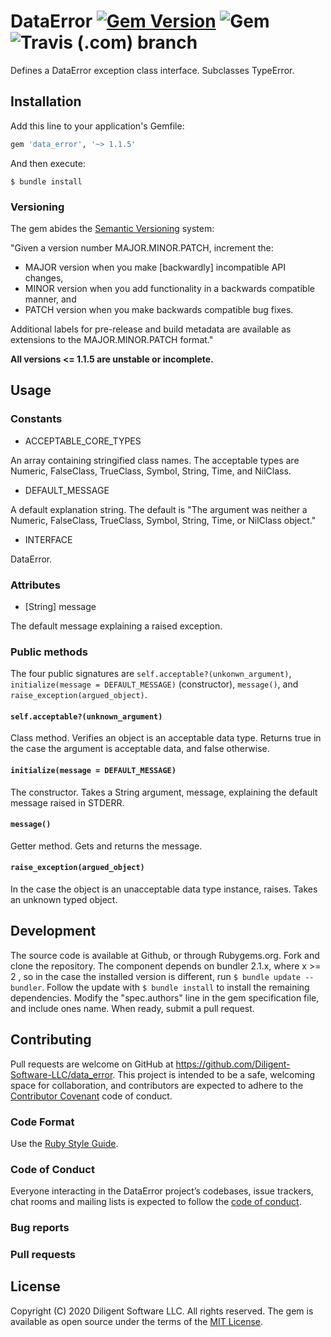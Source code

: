 # DataError [![Gem Version](https://badge.fury.io/rb/data_error.svg)](https://badge.fury.io/rb/data_error) ![Gem](https://img.shields.io/gem/dt/data_error) ![Travis (.com) branch](https://img.shields.io/travis/com/Diligent-Software-LLC/data_error/master)

Defines a DataError exception class interface. Subclasses TypeError.

## Installation

Add this line to your application's Gemfile:

```ruby
gem 'data_error', '~> 1.1.5'
```

And then execute:

    $ bundle install
    
### Versioning

The gem abides the [Semantic Versioning](https://www.semver.org) system:

"Given a version number MAJOR.MINOR.PATCH, increment the:

- MAJOR version when you make [backwardly] incompatible API changes,
- MINOR version when you add functionality in a backwards compatible manner, and
- PATCH version when you make backwards compatible bug fixes.

Additional labels for pre-release and build metadata are available as
extensions to the MAJOR.MINOR.PATCH format."

**All versions <= 1.1.5 are unstable or incomplete.**

## Usage



### Constants

* ACCEPTABLE_CORE_TYPES

An array containing stringified class names. The acceptable types are Numeric, 
FalseClass, TrueClass, Symbol, String, Time, and NilClass.

* DEFAULT_MESSAGE

A default explanation string. The default is "The argument was neither a Numeric, FalseClass,
TrueClass, Symbol, String, Time, or NilClass object."

* INTERFACE

DataError.

### Attributes

* [String] message 

The default message explaining a raised exception. 

### Public methods

The four public signatures are `self.acceptable?(unkonwn_argument)`, 
`initialize(message = DEFAULT_MESSAGE)` (constructor), `message()`, and
`raise_exception(argued_object)`.

#### `self.acceptable?(unknown_argument)`

Class method. Verifies an object is an acceptable data type. Returns true in 
the case the argument is acceptable data, and false otherwise.

#### `initialize(message = DEFAULT_MESSAGE)`

The constructor. Takes a String argument, message, explaining the default
 message raised in STDERR.

#### `message()`

Getter method. Gets and returns the message.

#### `raise_exception(argued_object)`

In the case the object is an unacceptable data type instance, raises. Takes
 an unknown typed object.

## Development

The source code is available at Github, or through Rubygems.org. Fork and
 clone the repository. The component depends on bundler 2.1.x, where x >= 2
 , so in the case the installed version is different, run `$ bundle update
  --bundler`. Follow the update with `$ bundle install` to install the
remaining dependencies. Modify the "spec.authors" line in the gem
 specification file, and include ones name. When ready, submit a pull request.

## Contributing

Pull requests are welcome on GitHub at 
https://github.com/Diligent-Software-LLC/data_error. This project is intended
 to be a safe, welcoming space for collaboration, and contributors are
expected to adhere to the [Contributor Covenant](http://contributor-covenant.org) code of conduct.

### Code Format

Use the [Ruby Style Guide](https://rubystyle.guide).

### Code of Conduct

Everyone interacting in the DataError project’s codebases, issue trackers, chat rooms and mailing lists is expected to follow the
 [code of conduct](https://github.com/Diligent-Software-LLC/data_error/blob/master/CODE_OF_CONDUCT.md).

### Bug reports

### Pull requests

## License

Copyright (C) 2020 Diligent Software LLC. All rights reserved. The gem is
 available as open source under the terms of the 
[MIT License](https://opensource.org/licenses/MIT).

